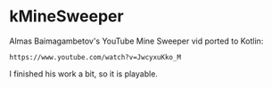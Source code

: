 # kMineSweeper
Almas Baimagambetov's YouTube Mine Sweeper vid ported to Kotlin:

    https://www.youtube.com/watch?v=JwcyxuKko_M

I finished his work a bit, so it is playable.
